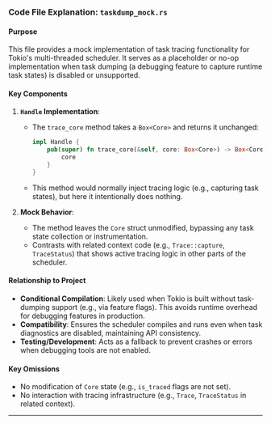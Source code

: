 ### Code File Explanation: `taskdump_mock.rs`

#### Purpose
This file provides a mock implementation of task tracing functionality for Tokio's multi-threaded scheduler. It serves as a placeholder or no-op implementation when task dumping (a debugging feature to capture runtime task states) is disabled or unsupported.

#### Key Components
1. **`Handle` Implementation**:
   - The `trace_core` method takes a `Box<Core>` and returns it unchanged:
     ```rust
     impl Handle {
         pub(super) fn trace_core(&self, core: Box<Core>) -> Box<Core> {
             core
         }
     }
     ```
   - This method would normally inject tracing logic (e.g., capturing task states), but here it intentionally does nothing.

2. **Mock Behavior**:
   - The method leaves the `Core` struct unmodified, bypassing any task state collection or instrumentation.
   - Contrasts with related context code (e.g., `Trace::capture`, `TraceStatus`) that shows active tracing logic in other parts of the scheduler.

#### Relationship to Project
- **Conditional Compilation**: Likely used when Tokio is built without task-dumping support (e.g., via feature flags). This avoids runtime overhead for debugging features in production.
- **Compatibility**: Ensures the scheduler compiles and runs even when task diagnostics are disabled, maintaining API consistency.
- **Testing/Development**: Acts as a fallback to prevent crashes or errors when debugging tools are not enabled.

#### Key Omissions
- No modification of `Core` state (e.g., `is_traced` flags are not set).
- No interaction with tracing infrastructure (e.g., `Trace`, `TraceStatus` in related context).

---
